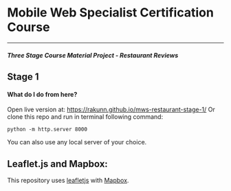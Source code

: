 # Mobile Web Specialist Certification Course
---
#### _Three Stage Course Material Project - Restaurant Reviews_

## Stage 1

#### What do I do from here?

Open live version at: https://rakunn.github.io/mws-restaurant-stage-1/
Or clone this repo and run in terminal following command:
```
python -m http.server 8000
```

You can also use any local server of your choice.

## Leaflet.js and Mapbox:

This repository uses [leafletjs](https://leafletjs.com/) with [Mapbox](https://www.mapbox.com/). 
